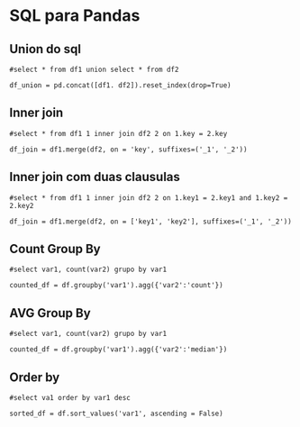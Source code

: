 # SQL para Pandas

## Union do sql
`#select * from df1 union select * from df2`
```
df_union = pd.concat([df1. df2]).reset_index(drop=True)
```

## Inner join
`#select * from df1 1 inner join df2 2 on 1.key = 2.key`
```
df_join = df1.merge(df2, on = 'key', suffixes=('_1', '_2'))
```

## Inner join com duas clausulas 
`#select * from df1 1 inner join df2 2 on 1.key1 = 2.key1 and 1.key2 = 2.key2`
```
df_join = df1.merge(df2, on = ['key1', 'key2'], suffixes=('_1', '_2'))
```

## Count Group By
`#select var1, count(var2) grupo by var1`
```
counted_df = df.groupby('var1').agg({'var2':'count'})
```

## AVG Group By
`#select var1, count(var2) grupo by var1`
```
counted_df = df.groupby('var1').agg({'var2':'median'})
```

## Order by
`#select va1 order by var1 desc`
```
sorted_df = df.sort_values('var1', ascending = False)
```
